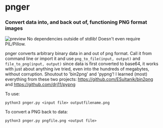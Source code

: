 # pnger
### Convert data into, and back out of, functioning PNG format images
![preview](https://i.ibb.co/MRp7GVw/test.png)
No dependencies outside of stdlib! Doesn't even require PIL/Pillow.

pnger converts arbitrary binary data in and out of png format.  Call it from command line or
import it and use `png_to_file(input, output)` and `file_to_png(input, output)`
since data is first converted to base64, it works with just about anything ive tried, even into
the hundreds of megabytes, without corruption.  Shoutout to 'bin2png' and 'pypng'!
I learned (most) everything from these two projects: https://github.com/ESultanik/bin2png and https://github.com/drj11/pypng


To use:

`python3 pnger.py <input file> outputfilename.png` 

To convert a PNG back to data:

`python3 pnger.py pngfile.png <output file>`


